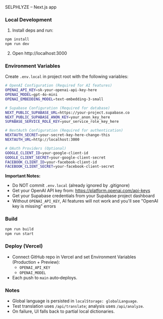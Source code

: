 SELPHLYZE – Next.js app

### Local Development
1) Install deps and run:
```bash
npm install
npm run dev
```
2) Open http://localhost:3000

### Environment Variables
Create `.env.local` in project root with the following variables:

```bash
# OpenAI Configuration (Required for AI features)
OPENAI_API_KEY=sk-your-openai-api-key-here
OPENAI_MODEL=gpt-4o-mini
OPENAI_EMBEDDING_MODEL=text-embedding-3-small

# Supabase Configuration (Required for database)
NEXT_PUBLIC_SUPABASE_URL=https://your-project.supabase.co
NEXT_PUBLIC_SUPABASE_ANON_KEY=your_anon_key_here
SUPABASE_SERVICE_ROLE_KEY=your_service_role_key_here

# NextAuth Configuration (Required for authentication)
NEXTAUTH_SECRET=your-secret-key-here-change-this
NEXTAUTH_URL=http://localhost:3000

# OAuth Providers (Optional)
GOOGLE_CLIENT_ID=your-google-client-id
GOOGLE_CLIENT_SECRET=your-google-client-secret
FACEBOOK_CLIENT_ID=your-facebook-client-id
FACEBOOK_CLIENT_SECRET=your-facebook-client-secret
```

**Important Notes:**
- Do NOT commit `.env.local` (already ignored by .gitignore)
- Get your OpenAI API key from: https://platform.openai.com/api-keys
- Get your Supabase credentials from your Supabase project dashboard
- Without `OPENAI_API_KEY`, AI features will not work and you'll see "OpenAI key is missing" errors

### Build
```bash
npm run build
npm run start
```

### Deploy (Vercel)
- Connect GitHub repo in Vercel and set Environment Variables (Production + Preview):
  - `OPENAI_API_KEY`
  - `OPENAI_MODEL`
- Each push to `main` auto‑deploys.

### Notes
- Global language is persisted in `localStorage: globalLanguage`.
- Test translation uses `/api/translate`; analysis uses `/api/analyze`.
- On failure, UI falls back to partial local dictionaries.
